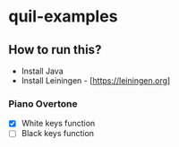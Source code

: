 # quil-examples

## How to run this?

- Install Java
- Install Leiningen - [https://leiningen.org]

### Piano Overtone
- [x] White keys function
- [ ] Black keys function
